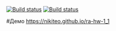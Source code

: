 [![Build status](https://ci.appveyor.com/api/projects/status/o08mm436cyne80oj?svg=true)](https://ci.appveyor.com/project/Nikiteo/ra-hw-1-1)
[![Build status](https://ci.appveyor.com/api/projects/status/o08mm436cyne80oj?svg=true)](https://ci.appveyor.com/project/Nikiteo/ra-hw-1-1)

#Демо
https://nikiteo.github.io/ra-hw-1_1